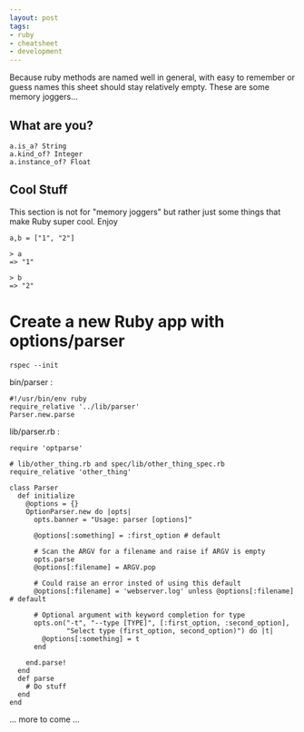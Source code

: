 ```yaml
---
layout: post
tags:
- ruby
- cheatsheet
- development
---
```


Because ruby methods are named well in general, with easy to remember or guess names this sheet should stay relatively empty. These are some memory joggers...

## What are you?

```
a.is_a? String
a.kind_of? Integer
a.instance_of? Float
```

## Cool Stuff

This section is not for "memory joggers" but rather just some things that make Ruby super cool. Enjoy

```
a,b = ["1", "2"]

> a
=> "1"

> b
=> "2"
```

# Create a new Ruby app with options/parser

`rspec --init`

bin/parser :

```
#!/usr/bin/env ruby
require_relative '../lib/parser'
Parser.new.parse
```

lib/parser.rb :

```
require 'optparse'

# lib/other_thing.rb and spec/lib/other_thing_spec.rb
require_relative 'other_thing'

class Parser
  def initialize
    @options = {}
    OptionParser.new do |opts|
      opts.banner = "Usage: parser [options]"

      @options[:something] = :first_option # default

      # Scan the ARGV for a filename and raise if ARGV is empty
      opts.parse
      @options[:filename] = ARGV.pop
      
      # Could raise an error insted of using this default
      @options[:filename] = 'webserver.log' unless @options[:filename] # default

      # Optional argument with keyword completion for type
      opts.on("-t", "--type [TYPE]", [:first_option, :second_option],
              "Select type (first_option, second_option)") do |t|
        @options[:something] = t
      end

    end.parse!
  end
  def parse
    # Do stuff
  end
end
```

... more to come ...